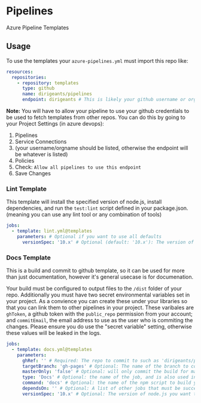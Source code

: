 # Pipelines

Azure Pipeline Templates

## Usage

To use the templates your `azure-pipelines.yml` must import this repo like:

```yml
resources:
  repositories:
    - repository: templates
      type: github
      name: dirigeants/pipelines
      endpoint: dirigeants # This is likely your github username or organization name
```

**Note:** You will have to allow your pipeline to use your github credentials to be used to fetch templates from other repos.
You can do this by going to your Project Settings (in azure devops):
1. Pipelines
1. Service Connections 
1. (your username/orgname should be listed, otherwise the endpoint will be whatever is listed) 
1. Policies 
1. Check: `Allow all pipelines to use this endpoint` 
1. Save Changes

### Lint Template

This template will install the specified version of node.js, install dependencies, and run the `test:lint` script defined in your package.json. (meaning you can use any lint tool or any combination of tools)

```yml
jobs:
  - template: lint.yml@templates
    parameters: # Optional if you want to use all defaults
      versionSpec: '10.x' # Optional (default: '10.x'): The version of node.js you want to use, valid values are ['8.x', '9.x', '10.x', '11.x', ...]
```

### Docs Template

This is a build and commit to github template, so it can be used for more than just documentation, however it's general usecase is for documenation.

Your build must be configured to output files to the `/dist` folder of your repo. Additionally you must have two secret environmental variables set in your project. As a convience you can create these under your libraries so that you can link them to other pipelines in your project. These varibales are `ghToken`, a github token with the `public_repo` permission from your account; and `commitEmail`, the email address to use as the user who is commiting the changes. Please ensure you do use the "secret variable" setting, otherwise these values will be leaked in the logs.

```yml
jobs:
  - template: docs.yml@templates
    parameters:
      ghRef: '' # Required: The repo to commit to such as 'dirigeants/pipelines`
      targetBranch: 'gh-pages' # Optional: The name of the branch to commit the build to
      masterOnly: 'false' # Optional: will only commit the build for master branch if this is set to 'true'
      type: 'Docs' # Optional: the name of the job, and is also used in the commit message
      command: 'docs' # Optional: the name of the npm script to build your project
      dependsOn: '' # Optional: A list of other jobs that must be successful before this one runs
      versionSpec: '10.x' # Optional: The version of node.js you want to use, valid values are ['8.x', '9.x', '10.x', '11.x', ...]
```
